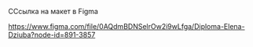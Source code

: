 CСсылка на макет в Figma

https://www.figma.com/file/0AQdmBDNSelrOw2i9wLfga/Diploma-Elena-Dziuba?node-id=891-3857